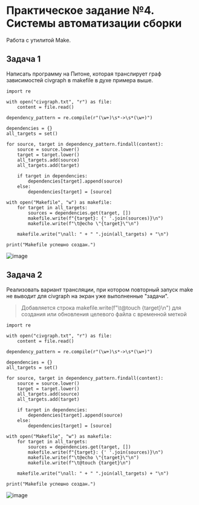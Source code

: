 # Практическое задание №4. Системы автоматизации сборки

Работа с утилитой Make.

## Задача 1

Написать программу на Питоне, которая транслирует граф зависимостей civgraph в makefile в духе примера выше.

```
import re

with open("civgraph.txt", "r") as file:
    content = file.read()

dependency_pattern = re.compile(r"(\w+)\s*->\s*(\w+)")

dependencies = {}
all_targets = set()

for source, target in dependency_pattern.findall(content):
    source = source.lower()
    target = target.lower()
    all_targets.add(source)
    all_targets.add(target)
    
    if target in dependencies:
        dependencies[target].append(source)
    else:
        dependencies[target] = [source]

with open("Makefile", "w") as makefile:
    for target in all_targets:
        sources = dependencies.get(target, [])
        makefile.write(f"{target}: {' '.join(sources)}\n")
        makefile.write(f"\t@echo \"{target}\"\n")
    
    makefile.write("\nall: " + " ".join(all_targets) + "\n")

print("Makefile успешно создан.")
```

![image](https://github.com/user-attachments/assets/e2032348-fcf6-4db3-8092-a93e69403d7e)

## Задача 2

Реализовать вариант трансляции, при котором повторный запуск make не выводит для civgraph на экран уже выполненные "задачи".

> Добавляется строка makefile.write(f"\t@touch {target}\n") для создания или обновления целевого файла с временной меткой

```
import re

with open("civgraph.txt", "r") as file:
    content = file.read()

dependency_pattern = re.compile(r"(\w+)\s*->\s*(\w+)")

dependencies = {}
all_targets = set()

for source, target in dependency_pattern.findall(content):
    source = source.lower()
    target = target.lower()
    all_targets.add(source)
    all_targets.add(target)

    if target in dependencies:
        dependencies[target].append(source)
    else:
        dependencies[target] = [source]

with open("Makefile", "w") as makefile:
    for target in all_targets:
        sources = dependencies.get(target, [])
        makefile.write(f"{target}: {' '.join(sources)}\n")
        makefile.write(f"\t@echo \"{target}\"\n")
        makefile.write(f"\t@touch {target}\n")

    makefile.write("\nall: " + " ".join(all_targets) + "\n")

print("Makefile успешно создан.")
```

![image](https://github.com/user-attachments/assets/e2edb13c-860e-42c6-b1e2-2120771a6b21)
